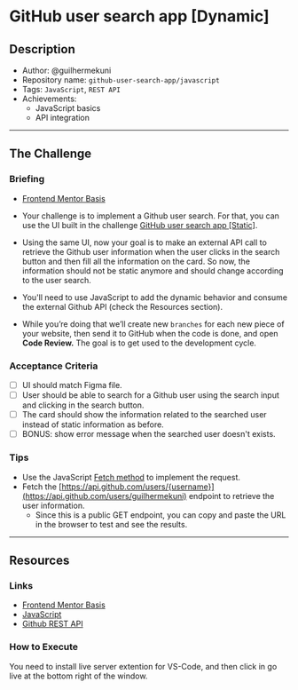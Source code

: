 # GitHub user search app [Dynamic]

## Description

- Author: @guilhermekuni
- Repository name: `github-user-search-app/javascript`
- Tags: `JavaScript`, `REST API`
- Achievements:
  - JavaScript basics
  - API integration

---

## The Challenge

### Briefing

- [Frontend Mentor Basis](https://www.frontendmentor.io/challenges/github-user-search-app-Q09YOgaH6)
- Your challenge is to implement a Github user search. For that, you can use the UI built in the challenge [GitHub user search app [Static]](https://www.notion.so/GitHub-user-search-app-Static-2596dd0410284d01abe26b12ef9e1dd7).

- Using the same UI, now your goal is to make an external API call to retrieve the Github user information when the user clicks in the search button and then fill all the information on the card. So now, the information should not be static anymore and should change according to the user search.

- You'll need to use JavaScript to add the dynamic behavior and consume the external Github API (check the Resources section).

- While you’re doing that we’ll create new `branches` for each new piece of your website, then send it to GitHub when the code is done, and open **Code Review.** The goal is to get used to the development cycle.

### Acceptance Criteria

- [ ] UI should match Figma file.
- [ ] User should be able to search for a Github user using the search input and clicking in the search button.
- [ ] The card should show the information related to the searched user instead of static information as before.
- [ ] BONUS: show error message when the searched user doesn't exists.

### Tips

- Use the JavaScript [Fetch method](https://developer.mozilla.org/en-US/docs/Web/API/Fetch_API) to implement the request.
- Fetch the [https://api.github.com/users/{username}](https://api.github.com/users/guilhermekuni) endpoint to retrieve the user information.
  - Since this is a public GET endpoint, you can copy and paste the URL in the browser to test and see the results.

---

## Resources

### Links

- [Frontend Mentor Basis](https://www.frontendmentor.io/challenges/github-user-search-app-Q09YOgaH6)
- [JavaScript](https://www.notion.so/JavaScript-82853e990c65478a9792e9f733b539fe)
- [Github REST API](https://docs.github.com/en/rest/overview/resources-in-the-rest-api)

### How to Execute

You need to install live server extention for VS-Code, and then click in go live at the bottom right of the window.
